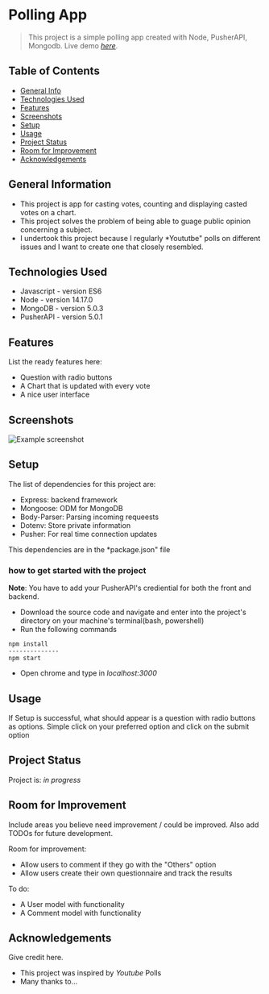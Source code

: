 # Polling App
> This project is a simple polling app created with Node, PusherAPI, Mongodb.
> Live demo [_here_](https://www.example.com). <!-- If you have the project hosted somewhere, include the link here. -->

## Table of Contents
* [General Info](#general-information)
* [Technologies Used](#technologies-used)
* [Features](#features)
* [Screenshots](#screenshots)
* [Setup](#setup)
* [Usage](#usage)
* [Project Status](#project-status)
* [Room for Improvement](#room-for-improvement)
* [Acknowledgements](#acknowledgements)


## General Information
- This project is app for casting votes, counting and displaying casted votes on a chart.
- This project solves the problem of being able to guage public opinion concerning a subject.
- I undertook this project because I regularly *Yoututbe" polls on different issues and I want to create one that closely resembled.


## Technologies Used
- Javascript - version ES6
- Node - version 14.17.0
- MongoDB - version 5.0.3
- PusherAPI - version 5.0.1


## Features
List the ready features here:
- Question with radio buttons
- A Chart that is updated with every vote
- A nice user interface

## Screenshots
![Example screenshot](./img/screenshot.png)
<!-- If you have screenshots you'd like to share, include them here. -->


## Setup
The list of dependencies for this project are: 
  - Express: backend framework
  - Mongoose: ODM for MongoDB
  - Body-Parser: Parsing incoming requeests
  - Dotenv: Store private information
  - Pusher: For real time connection updates
 
This dependencies are  in the *package.json" file

  ### how to  get started with the project
  
  **Note**: You have to add your PusherAPI's crediential for both the front and backend.

  - Download the source code and navigate and enter into the project's directory 
  on your machine's terminal(bash, powershell)
  - Run the following commands
  ```
  npm install 
 --------------
  npm start
  ```
  - Open chrome and type in *localhost:3000*




## Usage
If Setup is successful, what should appear is a question with radio buttons as options. Simple click on your preferred option and click on the submit option




## Project Status
Project is: _in progress_ 



## Room for Improvement
Include areas you believe need improvement / could be improved. Also add TODOs for future development.

Room for improvement:
- Allow users to comment if they go with the "Others" option
- Allow users create their own questionnaire and track the results

To do:
- A User model with functionality
- A Comment model with functionality



## Acknowledgements
Give credit here.
- This project was inspired by *Youtube* Polls
- Many thanks to...
